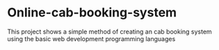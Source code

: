 # Online-cab-booking-system
This project shows a simple method of creating an cab booking system using the basic web development programming languages
